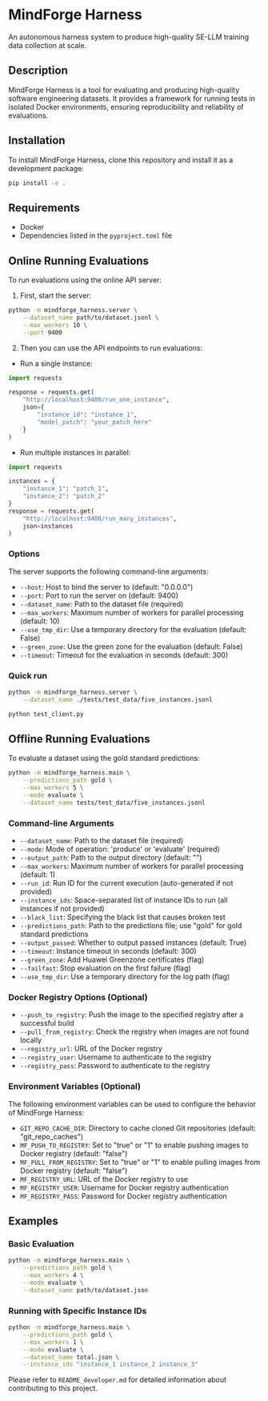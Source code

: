 # MindForge Harness

An autonomous harness system to produce high-quality SE-LLM training data collection at scale.

## Description

MindForge Harness is a tool for evaluating and producing high-quality software engineering datasets. It provides a framework for running tests in isolated Docker environments, ensuring reproducibility and reliability of evaluations.

## Installation

To install MindForge Harness, clone this repository and install it as a development package:

```bash
pip install -e .
```

## Requirements

- Docker
- Dependencies listed in the `pyproject.toml` file

## Online Running Evaluations

To run evaluations using the online API server:

1. First, start the server:
```bash
python -m mindforge_harness.server \
    --dataset_name path/to/dataset.jsonl \
    --max_workers 10 \
    --port 9400
```

2. Then you can use the API endpoints to run evaluations:

- Run a single instance:
```python
import requests

response = requests.get(
    "http://localhost:9400/run_one_instance",
    json={
        "instance_id": "instance_1",
        "model_patch": "your_patch_here"
    }
)
```

- Run multiple instances in parallel:
```python
import requests

instances = {
    "instance_1": "patch_1",
    "instance_2": "patch_2"
}
response = requests.get(
    "http://localhost:9400/run_many_instances",
    json=instances
)
```

### Options
The server supports the following command-line arguments:
- `--host`: Host to bind the server to (default: "0.0.0.0")
- `--port`: Port to run the server on (default: 9400)
- `--dataset_name`: Path to the dataset file (required)
- `--max_workers`: Maximum number of workers for parallel processing (default: 10)
- `--use_tmp_dir`: Use a temporary directory for the evaluation (default: False)
- `--green_zone`: Use the green zone for the evaluation (default: False)
- `--timeout`: Timeout for the evaluation in seconds (default: 300)

### Quick run
```bash
python -m mindforge_harness.server \
    --dataset_name ./tests/test_data/five_instances.jsonl 
```
```bash
python test_client.py
```

## Offline Running Evaluations

To evaluate a dataset using the gold standard predictions:

```bash
python -m mindforge_harness.main \
    --predictions_path gold \
    --max_workers 5 \
    --mode evaluate \
    --dataset_name tests/test_data/five_instances.jsonl
```

### Command-line Arguments

- `--dataset_name`: Path to the dataset file (required)
- `--mode`: Mode of operation: 'produce' or 'evaluate' (required)
- `--output_path`: Path to the output directory (default: "")
- `--max_workers`: Maximum number of workers for parallel processing (default: 1)
- `--run_id`: Run ID for the current execution (auto-generated if not provided)
- `--instance_ids`: Space-separated list of instance IDs to run (all instances if not provided)
- `--black_list`: Specifying the black list that causes broken test
- `--predictions_path`: Path to the predictions file; use "gold" for gold standard predictions
- `--output_passed`: Whether to output passed instances (default: True)
- `--timeout`: Instance timeout in seconds (default: 300)
- `--green_zone`: Add Huawei Greenzone certificates (flag)
- `--failfast`: Stop evaluation on the first failure (flag)
- `--use_tmp_dir`: Use a temporary directory for the log path (flag)

### Docker Registry Options (Optional)

- `--push_to_registry`: Push the image to the specified registry after a successful build
- `--pull_from_registry`: Check the registry when images are not found locally
- `--registry_url`: URL of the Docker registry
- `--registry_user`: Username to authenticate to the registry
- `--registry_pass`: Password to authenticate to the registry

### Environment Variables (Optional)

The following environment variables can be used to configure the behavior of MindForge Harness:

- `GIT_REPO_CACHE_DIR`: Directory to cache cloned Git repositories (default: "git_repo_caches")
- `MF_PUSH_TO_REGISTRY`: Set to "true" or "1" to enable pushing images to Docker registry (default: "false")
- `MF_PULL_FROM_REGISTRY`: Set to "true" or "1" to enable pulling images from Docker registry (default: "false")
- `MF_REGISTRY_URL`: URL of the Docker registry to use
- `MF_REGISTRY_USER`: Username for Docker registry authentication
- `MF_REGISTRY_PASS`: Password for Docker registry authentication

## Examples

### Basic Evaluation

```bash
python -m mindforge_harness.main \
    --predictions_path gold \
    --max_workers 4 \
    --mode evaluate \
    --dataset_name path/to/dataset.json
```

### Running with Specific Instance IDs

```bash
python -m mindforge_harness.main \
    --predictions_path gold \
    --max_workers 1 \
    --mode evaluate \
    --dataset_name total.json \
    --instance_ids "instance_1 instance_2 instance_3"
```

Please refer to `README_developer.md` for detailed information about contributing to this project.
